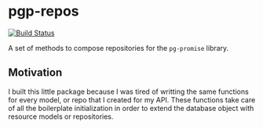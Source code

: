 # pgp-repos

[![Build Status](https://travis-ci.org/kissmygritts/pgp-repos.svg?branch=master)](https://travis-ci.org/kissmygritts/pgp-repos)

A set of methods to compose repositories for the `pg-promise` library.

## Motivation

I built this little package because I was tired of writting the same functions for every model, or repo that I created for my API. These functions take care of all the boilerplate initialization in order to extend the database object with resource models or repositories.